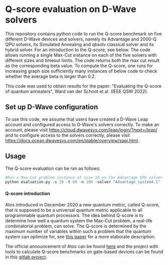 # Q-score evaluation on D-Wave solvers

This repository contains python code to run the Q-score benchmark on five different D-Wave devices and solvers, namely its Advantage and 2000-Q QPU solvers, its Simulated Annealing and qbsolv classical solver and its hybrid solver. For an introduction to the Q-score, see below. The code allows running a single Max-Cut instance on each of the five solvers with different sizes and timeout limits. The code returns both the max cut result as the corresponding beta value. To compute the Q-score, one runs for increasing graph size sufficiently many instances of below code to check whether the average beta is larger than 0.2.

This code was used to obtain results for the paper: "Evaluating the Q-score of quantum annealers", Ward van der Schoot et al. (IEEE QSW 2022).

## Set up D-Wave configuration
To use this code, we assume that users have created a D-Wave Leap account and configured access to D-Wave's solvers correctly. To make an account, please visit https://cloud.dwavesys.com/leap/login/?next=/leap/ and to configure access to the solvers correctly, please visit https://docs.ocean.dwavesys.com/en/stable/overview/sapi.html.

## Usage
The Q-score evaluation can be ran as follows:

```python
#Run a Max-Cut problem instance of size 10 on the Advantage QPU solver of D-Wave with a time limit of 60 seconds, returning 100 reads.
python evaluation.py -s 10 -t 60 -n 100 -solver "Advantage_system4.1"
```

#### Q-score introduction

Atos introduced in December 2020 a new quantum metric, called Q-score, that is supposed to be a universal quantum metric applicable to all programmable quantum processors. The idea behind Q-score is to determine how well a quantum system the Max-Cut problem, a real-life combinatorial problem, can solve. The Q-score is determined by the maximum number of variables within such a problem that the quantum system can optimize for, see [this paper](https://arxiv.org/abs/2102.12973) for a more elaborate description. 

The official announcement of Atos can be found [here](https://atos.net/en/2020/press-release_2020_12_04/atos-announces-q-score-the-only-universal-metrics-to-assess-quantum-performance-and-superiority) and the project with tools to calculate Q-score benchmarks on gate-based devices can be found in this [gitlab project](https://github.com/myQLM/qscore).